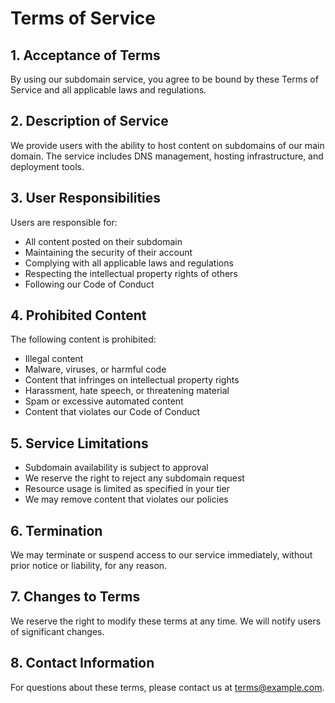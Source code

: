 # Terms of Service

## 1. Acceptance of Terms

By using our subdomain service, you agree to be bound by these Terms of Service and all applicable laws and regulations.

## 2. Description of Service

We provide users with the ability to host content on subdomains of our main domain. The service includes DNS management, hosting infrastructure, and deployment tools.

## 3. User Responsibilities

Users are responsible for:

- All content posted on their subdomain
- Maintaining the security of their account
- Complying with all applicable laws and regulations
- Respecting the intellectual property rights of others
- Following our Code of Conduct

## 4. Prohibited Content

The following content is prohibited:

- Illegal content
- Malware, viruses, or harmful code
- Content that infringes on intellectual property rights
- Harassment, hate speech, or threatening material
- Spam or excessive automated content
- Content that violates our Code of Conduct

## 5. Service Limitations

- Subdomain availability is subject to approval
- We reserve the right to reject any subdomain request
- Resource usage is limited as specified in your tier
- We may remove content that violates our policies

## 6. Termination

We may terminate or suspend access to our service immediately, without prior notice or liability, for any reason.

## 7. Changes to Terms

We reserve the right to modify these terms at any time. We will notify users of significant changes.

## 8. Contact Information

For questions about these terms, please contact us at terms@example.com.
